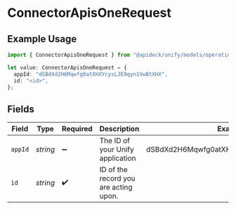 # ConnectorApisOneRequest

## Example Usage

```typescript
import { ConnectorApisOneRequest } from "@apideck/unify/models/operations";

let value: ConnectorApisOneRequest = {
  appId: "dSBdXd2H6Mqwfg0atXHXYcysLJE9qyn1VwBtXHX",
  id: "<id>",
};
```

## Fields

| Field                                   | Type                                    | Required                                | Description                             | Example                                 |
| --------------------------------------- | --------------------------------------- | --------------------------------------- | --------------------------------------- | --------------------------------------- |
| `appId`                                 | *string*                                | :heavy_minus_sign:                      | The ID of your Unify application        | dSBdXd2H6Mqwfg0atXHXYcysLJE9qyn1VwBtXHX |
| `id`                                    | *string*                                | :heavy_check_mark:                      | ID of the record you are acting upon.   |                                         |